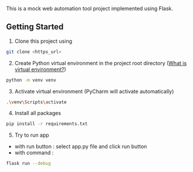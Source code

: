 This is a mock web automation tool project implemented using Flask.

## Getting Started

1. Clone this project using

```bash
git clone <https_url>
```

2. Create Python virtual environment in the project root directory ([What is virtual environment?](https://www.geeksforgeeks.org/python-virtual-environment/))

```bash
python -m venv venv
```

3. Activate virtual environment (PyCharm will activate automatically)

```bash
.\venv\Scripts\activate
```

4. Install all packages

```bash
pip install -r requirements.txt
```

5. Try to run app

- with run button : select app.py file and click run button
- with command :

```bash
flask run --debug
```
